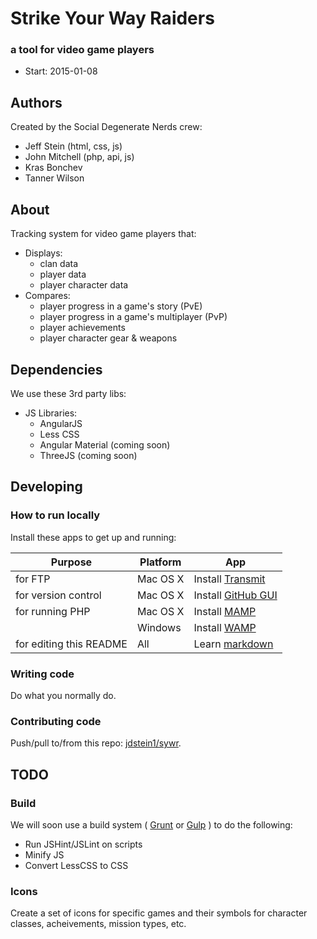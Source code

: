 # Strike Your Way Raiders

### a tool for video game players

* Start:  2015-01-08

## Authors

Created by the Social Degenerate Nerds crew:

* Jeff Stein (html, css, js)
* John Mitchell (php, api, js)
* Kras Bonchev
* Tanner Wilson

## About

Tracking system for video game players that:

* Displays:
  * clan data
  * player data
  * player character data
* Compares:
  * player progress in a game's story (PvE)
  * player progress in a game's multiplayer (PvP)
  * player achievements
  * player character gear & weapons

## Dependencies

We use these 3rd party libs:

* JS Libraries:
  * AngularJS
  * Less CSS
  * Angular Material (coming soon)
  * ThreeJS (coming soon)

## Developing

### How to run locally

Install these apps to get up and running:

| Purpose                 | Platform   | App      |
| ----------------------- | ---------- | -------- |
| for FTP                 | Mac OS X   | Install [Transmit](http://www.panic.com/transmit/) |
| for version control     | Mac OS X   | Install [GitHub GUI](http://mac.github.com/) |
| for running PHP         | Mac OS X   | Install [MAMP](http://www.mamp.info/) |
|                         | Windows    | Install [WAMP](http://www.wampserver.com/) |
| for editing this README | All        | Learn [markdown](https://github.com/adam-p/markdown-here/wiki/Markdown-Cheatsheet) |

### Writing code

Do what you normally do.

### Contributing code

Push/pull to/from this repo: [jdstein1/sywr](https://github.com/jdstein1/sywr).

## TODO

### Build

We will soon use a build system ( [Grunt](http://gruntjs.com/) or [Gulp](http://gulpjs.com/) ) to do the following:

* Run JSHint/JSLint on scripts
* Minify JS
* Convert LessCSS to CSS

### Icons

Create a set of icons for specific games and their symbols for character classes, acheivements, mission types, etc.

